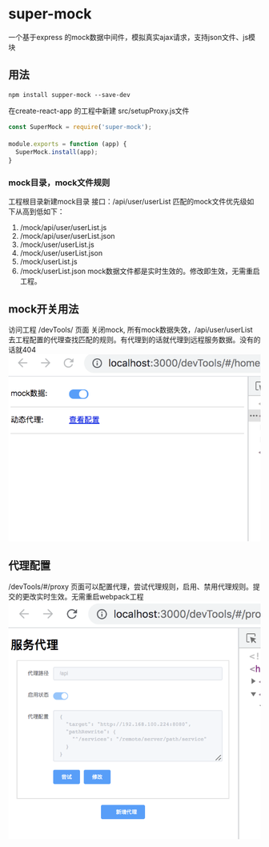 # super-mock
一个基于express 的mock数据中间件，模拟真实ajax请求，支持json文件、js模块

## 用法
    npm install supper-mock --save-dev
在create-react-app 的工程中新建 src/setupProxy.js文件
```js
const SuperMock = require('super-mock');

module.exports = function (app) {
  SuperMock.install(app);
}
```
### mock目录，mock文件规则
工程根目录新建mock目录
接口：/api/user/userList 匹配的mock文件优先级如下从高到低如下：
1. /mock/api/user/userList.js
2. /mock/api/user/userList.json
3. /mock/user/userList.js
4. /mock/user/userList.json
5. /mock/userList.js
6. /mock/userList.json
    mock数据文件都是实时生效的。修改即生效，无需重启工程。

## mock开关用法
访问工程 /devTools/ 页面
关闭mock, 所有mock数据失效，/api/user/userList 去工程配置的代理查找匹配的规则。有代理到的话就代理到远程服务数据。没有的话就404
![](https://raw.githubusercontent.com/tsloveme/super-mock/master/images/sample-home.png)

## 代理配置
/devTools/#/proxy
页面可以配置代理，尝试代理规则，启用、禁用代理规则。提交的更改实时生效。无需重启webpack工程
![](https://raw.githubusercontent.com/tsloveme/super-mock/master/images/sample-proxy.png)
